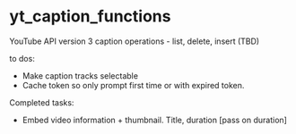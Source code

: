 # yt_caption_functions
YouTube API version 3 caption operations - list, delete, insert (TBD)


to dos:
 - Make caption tracks selectable
 - Cache token so only prompt first time or with expired token. 


Completed tasks:
 - Embed video information + thumbnail. Title, duration [pass on duration]
